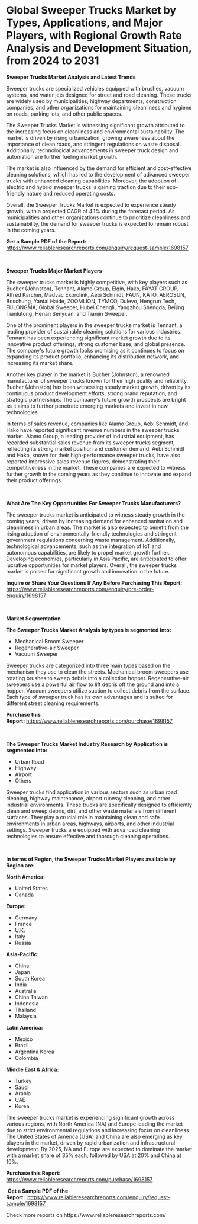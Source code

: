 <p><h1>Global Sweeper Trucks Market by Types, Applications, and Major Players, with Regional Growth Rate Analysis and Development Situation, from 2024 to 2031</h1></p><p><strong>Sweeper Trucks Market Analysis and Latest Trends</strong></p>
<p><p>Sweeper trucks are specialized vehicles equipped with brushes, vacuum systems, and water jets designed for street and road cleaning. These trucks are widely used by municipalities, highway departments, construction companies, and other organizations for maintaining cleanliness and hygiene on roads, parking lots, and other public spaces.</p><p>The Sweeper Trucks Market is witnessing significant growth attributed to the increasing focus on cleanliness and environmental sustainability. The market is driven by rising urbanization, growing awareness about the importance of clean roads, and stringent regulations on waste disposal. Additionally, technological advancements in sweeper truck design and automation are further fueling market growth.</p><p>The market is also influenced by the demand for efficient and cost-effective cleaning solutions, which has led to the development of advanced sweeper trucks with enhanced cleaning capabilities. Moreover, the adoption of electric and hybrid sweeper trucks is gaining traction due to their eco-friendly nature and reduced operating costs.</p><p>Overall, the Sweeper Trucks Market is expected to experience steady growth, with a projected CAGR of 4.1% during the forecast period. As municipalities and other organizations continue to prioritize cleanliness and sustainability, the demand for sweeper trucks is expected to remain robust in the coming years.</p></p>
<p><strong>Get a Sample PDF of the Report:&nbsp;</strong> <a href="https://www.reliableresearchreports.com/enquiry/request-sample/1698157">https://www.reliableresearchreports.com/enquiry/request-sample/1698157</a></p>
<p>&nbsp;</p>
<p><strong>Sweeper Trucks Major Market Players</strong></p>
<p><p>The sweeper trucks market is highly competitive, with key players such as Bucher (Johnston), Tennant, Alamo Group, Elgin, Hako, FAYAT GROUP, Alfred Karcher, Madvac Exprolink, Aebi Schmidt, FAUN, KATO, AEROSUN, Boschung, Yantai Haide, ZOOMLION, TYMCO, Dulevo, Hengrun Tech, FULONGMA, Global Sweeper, Hubei Chengli, Yangzhou Shengda, Beijing Tianlutong, Henan Senyuan, and Tianjin Sweeper.</p><p>One of the prominent players in the sweeper trucks market is Tennant, a leading provider of sustainable cleaning solutions for various industries. Tennant has been experiencing significant market growth due to its innovative product offerings, strong customer base, and global presence. The company's future growth looks promising as it continues to focus on expanding its product portfolio, enhancing its distribution network, and increasing its market share.</p><p>Another key player in the market is Bucher (Johnston), a renowned manufacturer of sweeper trucks known for their high quality and reliability. Bucher (Johnston) has been witnessing steady market growth, driven by its continuous product development efforts, strong brand reputation, and strategic partnerships. The company's future growth prospects are bright as it aims to further penetrate emerging markets and invest in new technologies.</p><p>In terms of sales revenue, companies like Alamo Group, Aebi Schmidt, and Hako have reported significant revenue numbers in the sweeper trucks market. Alamo Group, a leading provider of industrial equipment, has recorded substantial sales revenue from its sweeper trucks segment, reflecting its strong market position and customer demand. Aebi Schmidt and Hako, known for their high-performance sweeper trucks, have also reported impressive sales revenue figures, demonstrating their competitiveness in the market. These companies are expected to witness further growth in the coming years as they continue to innovate and expand their product offerings.</p></p>
<p>&nbsp;</p>
<p><strong>What Are The Key Opportunities For Sweeper Trucks Manufacturers?</strong></p>
<p><p>The sweeper trucks market is anticipated to witness steady growth in the coming years, driven by increasing demand for enhanced sanitation and cleanliness in urban areas. The market is also expected to benefit from the rising adoption of environmentally-friendly technologies and stringent government regulations concerning waste management. Additionally, technological advancements, such as the integration of IoT and autonomous capabilities, are likely to propel market growth further. Developing economies, particularly in Asia Pacific, are anticipated to offer lucrative opportunities for market players. Overall, the sweeper trucks market is poised for significant growth and innovation in the future.</p></p>
<p><strong>Inquire or Share Your Questions If Any Before Purchasing This Report:</strong> <a href="https://www.reliableresearchreports.com/enquiry/pre-order-enquiry/1698157">https://www.reliableresearchreports.com/enquiry/pre-order-enquiry/1698157</a></p>
<p>&nbsp;</p>
<p><strong>Market Segmentation</strong></p>
<p><strong>The Sweeper Trucks Market Analysis by types is segmented into:</strong></p>
<p><ul><li>Mechanical Broom Sweeper</li><li>Regenerative-air Sweeper</li><li>Vacuum Sweeper</li></ul></p>
<p><p>Sweeper trucks are categorized into three main types based on the mechanism they use to clean the streets. Mechanical broom sweepers use rotating brushes to sweep debris into a collection hopper. Regenerative-air sweepers use a powerful air flow to lift debris off the ground and into a hopper. Vacuum sweepers utilize suction to collect debris from the surface. Each type of sweeper truck has its own advantages and is suited for different street cleaning requirements.</p></p>
<p><strong>Purchase this Report:&nbsp;</strong><a href="https://www.reliableresearchreports.com/purchase/1698157">https://www.reliableresearchreports.com/purchase/1698157</a></p>
<p>&nbsp;</p>
<p><strong>The Sweeper Trucks Market Industry Research by Application is segmented into:</strong></p>
<p><ul><li>Urban Road</li><li>Highway</li><li>Airport</li><li>Others</li></ul></p>
<p><p>Sweeper trucks find application in various sectors such as urban road cleaning, highway maintenance, airport runway cleaning, and other industrial environments. These trucks are specifically designed to efficiently clean and sweep debris, dirt, and other waste materials from different surfaces. They play a crucial role in maintaining clean and safe environments in urban areas, highways, airports, and other industrial settings. Sweeper trucks are equipped with advanced cleaning technologies to ensure effective and thorough cleaning operations.</p></p>
<p>&nbsp;</p>
<p><strong>In terms of Region, the Sweeper Trucks Market Players available by Region are:</strong></p>
<p>
    <p> <strong> North America: </strong>
        <ul>
            <li>United States</li>
            <li>Canada</li>
        </ul>
        </p> 
    <p> <strong> Europe: </strong>
        <ul>
            <li>Germany</li>
            <li>France</li>
            <li>U.K.</li>
            <li>Italy</li>
            <li>Russia</li>
        </ul>
        </p> 
    <p> <strong> Asia-Pacific: </strong>
        <ul>
            <li>China</li>
            <li>Japan</li>
            <li>South Korea</li>
            <li>India</li>
            <li>Australia</li>
            <li>China Taiwan</li>
            <li>Indonesia</li>
            <li>Thailand</li>
            <li>Malaysia</li>
        </ul>
        </p> 
    <p> <strong> Latin America: </strong>
        <ul>
            <li>Mexico</li>
            <li>Brazil</li>
            <li>Argentina Korea</li>
            <li>Colombia</li>
        </ul>
        </p> 
    <p> <strong> Middle East & Africa: </strong>
        <ul>
            <li>Turkey</li>
            <li>Saudi</li>
            <li>Arabia</li>
            <li>UAE</li>
            <li>Korea</li>
        </ul>
    </p>
    </p>
<p><p>The sweeper trucks market is experiencing significant growth across various regions, with North America (NA) and Europe leading the market due to strict environmental regulations and increasing focus on cleanliness. The United States of America (USA) and China are also emerging as key players in the market, driven by rapid urbanization and infrastructural development. By 2025, NA and Europe are expected to dominate the market with a market share of 35% each, followed by USA at 20% and China at 10%.</p></p>
<p><strong>Purchase this Report: </strong><a href="https://www.reliableresearchreports.com/purchase/1698157">https://www.reliableresearchreports.com/purchase/1698157</a></p>
<p>&nbsp;<strong>Get a Sample PDF of the Report:&nbsp;&nbsp;</strong><a href="https://www.reliableresearchreports.com/enquiry/request-sample/1698157">https://www.reliableresearchreports.com/enquiry/request-sample/1698157</a></p>
<p><strong></strong></p>
<p>Check more reports on https://www.reliableresearchreports.com/</p>